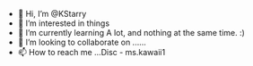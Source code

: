- 👋 Hi, I’m @KStarry
- 👀 I’m interested in things
- 🌱 I’m currently learning A lot, and nothing at the same time. :)
- 💞️ I’m looking to collaborate on ......
- 📫 How to reach me ...Disc - ms.kawaii1

<!---
KStarry/KStarry is a ✨ special ✨ repository because its `README.md` (this file) appears on your GitHub profile.
You can click the Preview link to take a look at your changes.
--->

